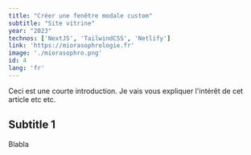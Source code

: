 ```yaml
---
title: "Créer une fenêtre modale custom"
subtitle: "Site vitrine"
year: "2023"
technos: ['NextJS', 'TailwindCSS', 'Netlify']
link: 'https://miorasophrologie.fr'
image: './miorasophro.png'
id: 4
lang: 'fr'
---
```


Ceci est une courte introduction. Je vais vous expliquer l'intérêt de cet article etc etc.

## Subtitle 1

Blabla

